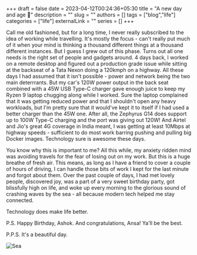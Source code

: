 +++ 
draft = false
date = 2023-04-12T00:24:36+05:30
title = "A new day and age 🫠"
description = ""
slug = ""
authors = []
tags = ["blog","life"]
categories = ["life"]
externalLink = ""
series = []
+++

Call me old fashioned, but for a long time, I never really subscribed to the idea of working while travelling. It's mostly the focus - can't really put much of it when your mind is thinking a thousand different things at a thousand different instances. But I guess I grew out of this phase. Turns out all one needs is the right set of people and gadgets around. 4 days back, I worked on a remote desktop and figured out a production grade issue while sitting at the backseat of a Tata Nexon doing a 120kmph on a highway. All these days I had assumed that it isn't possible - power and network being the two main deterrrants. But my car's 120W power output in the back seat combined with a 45W USB Type-C charger gave enough juice to keep my Ryzen 9 laptop chugging along while I worked. Sure the laptop complained that it was getting reduced power and that I shouldn't open any heavy workloads, but I'm pretty sure that it would've kept it to itself if I had used a better charger than the 45W one. After all, the Zephyrus G14 does support up to 100W Type-C charging and the port was giving out 120W! And Airtel and Jio's great 4G coverage in India meant, I was getting at least 10Mbps at highway speeds - sufficient to do most work barring pushing and pulling big Docker images. Technology sure is awesome these days.

You know why this is important to me? All this while, my anxiety ridden mind was avoiding travels for the fear of losing out on my work. But this is a huge breathe of fresh air. This means, as long as I have a friend to cover a couple of hours of driving, I can handle those bits of work I kept for the last minute and forgot about them. Over the past couple of days, I had met lovely people, discovered joy, was a part of a very sweet birthday party, got blissfully high on life, and woke up every morning to the glorious sound of crashing waves by the sea - all because modern tech helped me stay connected.

Technology does make life better.

P.S. Happy Birthday, Ashok. And congratulations, Ansa! Ya'll be the best.

P.P.S. It's a beautiful day.

![Sea](/post-img/sea.png)

